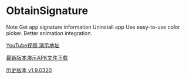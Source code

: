 # ObtainSignature
Note Get app signature information Uninstall app Use easy-to-use color picker. Better animation integration.

[YouTube视频 演示地址](https://youtu.be/Y6_BGCnMb00)

[最新版本演示APK文件下载](https://github.com/malxt/ObtainSignature/releases/download/v2.3.26/v2.3.26.05201716_20210520_release.apk)

[历史版本 v1.9.0320](https://github.com/malxue/ObtainSignature/releases/tag/1.9.0320_release)
